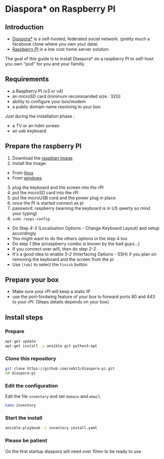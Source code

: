 # Diaspora* on Raspberry PI

## Introduction

- [Diaspora*](https://diasporafoundation.org/) is a self-hosted, federated social network. (pretty much a facebook clone where you own your data)
- [Raspberry PI](https://www.raspberrypi.org/) is a low cost home server solution.

The goal of this guide is to install Diaspora* on a raspberry PI to self-host you own "pod" for you and your familly.

## Requirements

- a Raspberry PI (v3 or v4)
- an microSD card (minimum recommanded size : 32G)
- ability to configure your box/modem
- a public domain name resolving to your box

Just during the installation phase :
- a TV or an hdmi screen
- an usb keyboard

## Prepare the raspberry PI

1. Download the [raspbian image](https://downloads.raspberrypi.org/raspbian_lite_latest) 
2. Install the image:
  - From [linux](https://www.raspberrypi.org/documentation/installation/installing-images/linux.md)
  - From [windows](https://www.raspberrypi.org/documentation/installation/installing-images/windows.md)
3. plug the keyboard and the screen into the rPI
4. put the microSD card into the rPI
5. put the microUSB cord and the power plug in place
6. once the PI is started connect as pi
7. password: raspberry (warning the keyboard is in US qwerty so mind your typing)
8. `sudo raspi-config`
  - Do Step *4-3* (Localisation Options - Change Keyboard Layout) and setup accordingly
  - You might want to do the others options in the step 4 too
  - Do step *1* (the pi/raspberry combo is known by the bad guys...)
  - If you connect over wifi, then do step *2-2*
  - It's a good idea to enable *5-2* (Interfacing Options - SSH) if you plan on removing the keyboard and the screen from the pi
  - Use `[tab]` to select the `Finish` button
  
## Prepare your box
- Make sure your rPI will keep a static IP
- use the port-fordwing feature of your box to forward ports 80 and 443 to your rPI.
(Steps details depends on your box)

## Install steps

### Prepare
```bash
apt-get update
apt-get install -y ansible git python3-apt
```
### Clone this repository
```bash
git clone https://github.com/sebt3/diaspora-pi.git
cd diaspora-pi
```

### Edit the configuration

Edit the file `inventory` and set `domain` and `email`.

```bash
nano inventory
```

### Start the install
```bash
ansible-playbook -i inventory install.yaml
```

### Please be patient
On the first startup diaspora will need over 10mn to be ready to use
